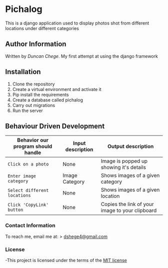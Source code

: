 # Pichalog

This is a django application used to display photos shot from different locations under different categories

## Author Information
Written by *Duncan Chege*. My first attempt at using the django framework

## Installation

1. Clone the repository
2. Create a virtual environment and activate it
3. Pip install the requirements
4. Create a database called pichalog
5. Carry out migrations
6. Run the server

## Behaviour Driven Development

| Behavior our program should handle | Input description |  Output description
| --- | --- | --- |
| `Click on a photo` | None | Image is popped up showing it's details
| `Enter image category` | Image Category |  Shows images of a given category
| `Select different locations` | None |  Shows images of a given location
| `Click 'CopyLink' button` | None |  Copies the link of your image to your clipboard


### Contact Information

To reach me, email me at: > dshege4@gmail.com


### License

-This project is licensed under the terms of the [MIT license](https://github.com/dunyung1/Web-work/blob/master/MIT%20License)
